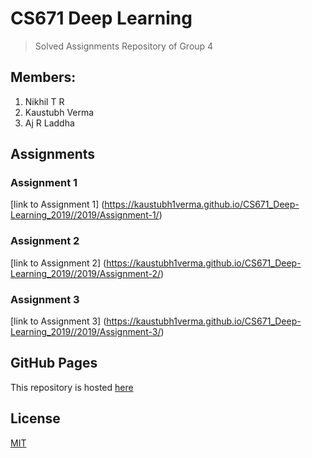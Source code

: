 # CS671 Deep Learning

> Solved Assignments Repository of Group 4

## Members:
1. Nikhil T R
2. Kaustubh Verma
3. Aj R Laddha

## Assignments
### Assignment 1
[link to Assignment 1]
(https://kaustubh1verma.github.io/CS671_Deep-Learning_2019//2019/Assignment-1/)

### Assignment 2
[link to Assignment 2]
(https://kaustubh1verma.github.io/CS671_Deep-Learning_2019//2019/Assignment-2/)

### Assignment 3
[link to Assignment 3]
(https://kaustubh1verma.github.io/CS671_Deep-Learning_2019//2019/Assignment-3/)

## GitHub Pages
This repository is hosted [here](https://kaustubh1verma.github.io/CS671_Deep-Learning_2019/ "Check it out!")

## License

[MIT](LICENSE)
